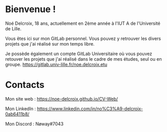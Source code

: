 # Bienvenue !

Noé Delcroix, 18 ans, actuellement en 2ème année à l'IUT A de l'Université de Lille.

Vous êtes ici sur mon GitLab personnel. Vous pouvez y retrouver les divers projets que j'ai réalisé sur mon temps libre.

Je possède également un compte GitLab Universitaire où vous pouvez retouver les projets que j'ai réalisé dans le cadre de mes études, seul ou en groupe.
https://gitlab.univ-lille.fr/noe.delcroix.etu

# Contacts

Mon site web : https://noe-delcroix.github.io/CV-Web/

Mon LinkedIn : https://www.linkedin.com/in/no%C3%A9-delcroix-0ab6411b8/

Mon Discord : Nøway#7043

